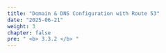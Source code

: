 ```yaml
---
title: "Domain & DNS Configuration with Route 53"
date: "2025-06-21"
weight: 3
chapter: false
pre: " <b> 3.3.2 </b> "
---
```


